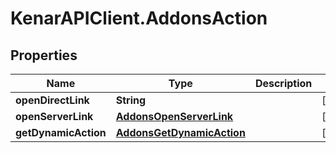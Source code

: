 # KenarAPIClient.AddonsAction

## Properties

Name | Type | Description | Notes
------------ | ------------- | ------------- | -------------
**openDirectLink** | **String** |  | [optional] 
**openServerLink** | [**AddonsOpenServerLink**](AddonsOpenServerLink.md) |  | [optional] 
**getDynamicAction** | [**AddonsGetDynamicAction**](AddonsGetDynamicAction.md) |  | [optional] 


